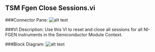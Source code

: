 ## **TSM Fgen Close Sessions.vi**
###Connector Pane:
![alt text](/images/Instrument%20Control/Fgen/TSM%20Fgen%20Close%20Sessions.vic.png "TSM Fgen Close Sessions.vi connector pane")

###VI Description:
Use this VI to reset and close all sessions for all NI-FGEN instruments in the Semiconductor Module Context.

###Block Diagram:
![alt text](/images/Instrument%20Control/Fgen/TSM%20Fgen%20Close%20Sessions.vid.png "TSM Fgen Close Sessions.vi block diagram")
